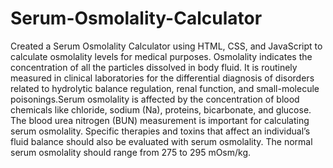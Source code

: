 # Serum-Osmolality-Calculator
Created a Serum Osmolality Calculator using HTML, CSS, and JavaScript to calculate osmolality levels for medical purposes.
Osmolality indicates the concentration of all the particles dissolved in body fluid. It is routinely measured in clinical laboratories for the differential diagnosis of disorders related to hydrolytic balance regulation, renal function, and small-molecule poisonings.Serum osmolality is affected by the concentration of blood chemicals like chloride, sodium (Na), proteins, bicarbonate, and glucose. The blood urea nitrogen (BUN) measurement is important for calculating serum osmolality. Specific therapies and toxins that affect an individual’s fluid balance should also be evaluated with serum osmolality.
The normal serum osmolality should range from 275 to 295 mOsm/kg.
